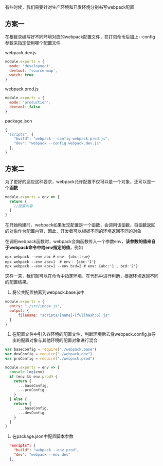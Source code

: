 有些时候，我们需要针对生产环境和开发环境分别书写webpack配置

## 方案一

在根目录编写好不同环境对应的webpack配置文件，在打包命令后加上--config参数来指定使用哪个配置文件

webpack.dev.js

```javascript
module.exports = {
  mode: 'development',
  devtool: 'source-map',
  watch: true
}
```

webpack.prod.js

```javascript
module.exports = {
  mode: 'production',
  devtool: false
}
```

package.json

```javascript
{
 "scripts": {
    "build": "webpack --config webpack.prod.js",
    "dev": "webpack --config webpack.dev.js"
  },
}
```

## 方案二

为了更好的适应这种要求，webpack允许配置不仅可以是一个对象，还可以是一个**函数**

```javascript
module.exports = env => {
  return {
    //配置内容
  }
}
```

在开始构建时，webpack如果发现配置是一个函数，会调用该函数，将函数返回的对象作为配置内容，因此，开发者可以根据不同的环境返回不同的对象

在调用webpack函数时，webpack会向函数传入一个参数env，**该参数的值来自于webpack命令中给env指定的值**，例如

```plain
npx webpack --env abc # env: {abc:true}
npx webpack --env abc=1  # env： {abc:'1'}
npx webpack --env abc=1 --env bcd=2 # env: {abc:'1', bcd:'2'}
```

这样一来，我们就可以在命令中指定环境，在代码中进行判断，根据环境返回不同的配置结果。

1. 将公共配置抽离到webpack.base.js中

```javascript
module.exports = {
  entry: "./src/index.js",
  output: {
      filename: "scripts/[name]-[fullhash:6].js"
  }
}
```

1. 在配置文件中引入各环境的配置文件，判断环境后去将webpack.config.js导出的配置对象与其他环境的配置对象进行混合

```javascript
var baseConfig = require("./webpack.base")
var devConfig = require("./webpack.dev")
var proConfig = require("./webpack.prod")

module.exports = env => {
  console.log(env)
  if (env && env.prod) {
    return {
      ...baseConfig,
      ...proConfig
    }
  } else {
    return {
      ...baseConfig,
      ...devConfig
    }
  }
}
```

1. 在package.json中配置脚本参数

```json
  "scripts": {
    "build": "webpack --env prod",
    "dev": "webpack --env dev"
  },
```